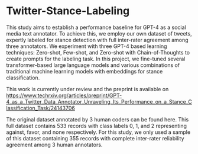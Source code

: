 # Twitter-Stance-Labeling

This study aims to establish a performance baseline for GPT-4 as a social media text annotator. To achieve this, we employ our own dataset of tweets, expertly labeled for stance detection with full inter-rater agreement among three annotators. We experiment with three GPT-4 based learning techniques: Zero-shot, Few-shot, and Zero-shot with Chain-of-Thoughts to create prompts for the labeling task. In this project, we fine-tuned several transformer-based large language models and various combinations of traditional machine learning models with embeddings for stance classification.

This work is currently under review and the preprint is available on 
https://www.techrxiv.org/articles/preprint/GPT-4_as_a_Twitter_Data_Annotator_Unraveling_Its_Performance_on_a_Stance_Classification_Task/24143706

The original dataset annotated by 3 human coders can be found here. This full dataset contains 533 records with class labels 0, 1, and 2 representing against, favor, and none respectively. For this study, we only used a sample of this dataset containing 355 records with complete inter-rater reliability agreement among 3 human annotators. 
